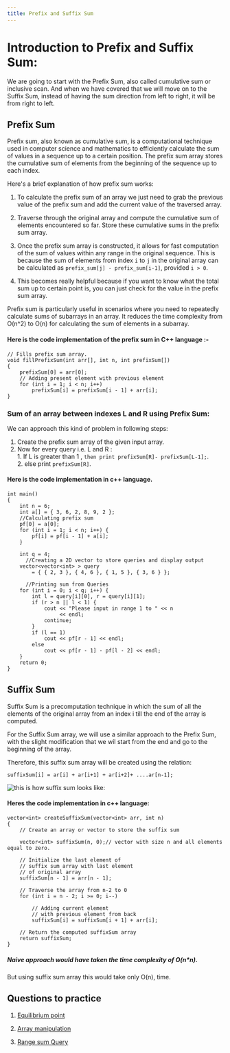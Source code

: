 ```yaml
---
title: Prefix and Suffix Sum
---
```


# Introduction to Prefix and Suffix Sum:

We are going to start with the Prefix Sum, also called cumulative sum or inclusive scan.
And when we have covered that we will move on to the Suffix Sum, instead of having the sum direction from left to right, it will be from right to left.







## Prefix Sum

Prefix sum, also known as cumulative sum, is a computational technique used in computer science and mathematics to efficiently calculate the sum of values in a sequence up to a certain position. The prefix sum array stores the cumulative sum of elements from the beginning of the sequence up to each index.

Here's a brief explanation of how prefix sum works:

1. To calculate the prefix sum of an array we just need to grab the previous value of the prefix sum and add the current value of the traversed array. 

2. Traverse through the original array and compute the cumulative sum of elements encountered so far. Store these cumulative sums in the prefix sum array.

3. Once the prefix sum array is constructed, it allows for fast computation of the sum of values within any range in the original sequence. This is because the sum of elements from index `i` to `j` in the original array can be calculated as `prefix_sum[j] - prefix_sum[i-1]`, provided `i > 0`.

4. This becomes really helpful because if you want to know what the total sum up to certain point is, you can just check for the value in the prefix sum array.

Prefix sum is particularly useful in scenarios where you need to repeatedly calculate sums of subarrays in an array. It reduces the time complexity from O(n^2) to O(n) for calculating the sum of elements in a subarray.

#### Here is the code implementation of the prefix sum in C++ language :-

```
// Fills prefix sum array.       
void fillPrefixSum(int arr[], int n, int prefixSum[])  
{  
    prefixSum[0] = arr[0];  
    // Adding present element with previous element  
    for (int i = 1; i < n; i++)  
        prefixSum[i] = prefixSum[i - 1] + arr[i];  
}  
```

### Sum of an array between indexes L and R using Prefix Sum:

We can approach this kind of problem in following steps:

1. Create the prefix sum array of the given input array.
2. Now for every query i.e. L and R :  
        1. If L is greater than 1 , ```then print prefixSum[R]- prefixSum[L-1];```.  
        2. else print `prefixSum[R]`.

#### Here is the code implementation in c++ language.

```
int main()
{
    int n = 6;
    int a[] = { 3, 6, 2, 8, 9, 2 };
    //Calculating prefix sum
    pf[0] = a[0];
    for (int i = 1; i < n; i++) {
        pf[i] = pf[i - 1] + a[i];
    }
   
    int q = 4;
      //Creating a 2D vector to store queries and display output
    vector<vector<int> > query
        = { { 2, 3 }, { 4, 6 }, { 1, 5 }, { 3, 6 } };
       
      //Printing sum from Queries
    for (int i = 0; i < q; i++) {
        int l = query[i][0], r = query[i][1];
        if (r > n || l < 1) {
            cout << "Please input in range 1 to " << n
                 << endl;
            continue;
        }
        if (l == 1)
            cout << pf[r - 1] << endl;
        else
            cout << pf[r - 1] - pf[l - 2] << endl;
    }
    return 0;
}
```

## Suffix Sum

Suffix Sum is a precomputation technique in which the sum of all the elements of the original array from an index i till the end of the array is computed.

For the Suffix Sum array, we will use a similar approach to the Prefix Sum, with the slight modification that we wil start from the end and go to the beginning of the array.

Therefore, this suffix sum array will be created using the relation: 

```
suffixSum[i] = ar[i] + ar[i+1] + ar[i+2]+ ....ar[n-1];
```

![this is how suffix sum looks like: ](https://media.geeksforgeeks.org/wp-content/uploads/20220211133915/suffixarray.png)

#### Heres the code implementation in c++ language:

```
vector<int> createSuffixSum(vector<int> arr, int n)
{
    // Create an array or vector to store the suffix sum

    vector<int> suffixSum(n, 0);// vector with size n and all elements equal to zero.
 
    // Initialize the last element of
    // suffix sum array with last element
    // of original array
    suffixSum[n - 1] = arr[n - 1];
 
    // Traverse the array from n-2 to 0
    for (int i = n - 2; i >= 0; i--)
 
        // Adding current element
        // with previous element from back
        suffixSum[i] = suffixSum[i + 1] + arr[i];
 
    // Return the computed suffixSum array
    return suffixSum;
}
```
##### Naive approach would have taken the time complexity of O(n*n).
But using suffix sum array this would take only O(n), time.
## Questions to practice

1. [Equilibrium point](https://www.geeksforgeeks.org/problems/equilibrium-point-1587115620/1?page=1&category=prefix-sum&sortBy=submissions)

2. [Array manipulation](https://www.hackerrank.com/challenges/crush/problem)

3. [Range sum Query](https://leetcode.com/problems/range-sum-query-immutable/description/)
